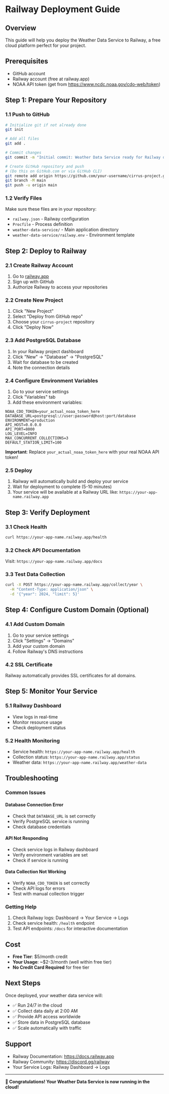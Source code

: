# Railway Deployment Guide

## Overview
This guide will help you deploy the Weather Data Service to Railway, a free cloud platform perfect for your project.

## Prerequisites
- GitHub account
- Railway account (free at railway.app)
- NOAA API token (get from https://www.ncdc.noaa.gov/cdo-web/token)

## Step 1: Prepare Your Repository

### 1.1 Push to GitHub
```bash
# Initialize git if not already done
git init

# Add all files
git add .

# Commit changes
git commit -m "Initial commit: Weather Data Service ready for Railway deployment"

# Create GitHub repository and push
# (Do this on GitHub.com or via GitHub CLI)
git remote add origin https://github.com/your-username/cirrus-project.git
git branch -M main
git push -u origin main
```

### 1.2 Verify Files
Make sure these files are in your repository:
- `railway.json` - Railway configuration
- `Procfile` - Process definition
- `weather-data-service/` - Main application directory
- `weather-data-service/railway.env` - Environment template

## Step 2: Deploy to Railway

### 2.1 Create Railway Account
1. Go to [railway.app](https://railway.app)
2. Sign up with GitHub
3. Authorize Railway to access your repositories

### 2.2 Create New Project
1. Click "New Project"
2. Select "Deploy from GitHub repo"
3. Choose your `cirrus-project` repository
4. Click "Deploy Now"

### 2.3 Add PostgreSQL Database
1. In your Railway project dashboard
2. Click "New" → "Database" → "PostgreSQL"
3. Wait for database to be created
4. Note the connection details

### 2.4 Configure Environment Variables
1. Go to your service settings
2. Click "Variables" tab
3. Add these environment variables:

```
NOAA_CDO_TOKEN=your_actual_noaa_token_here
DATABASE_URL=postgresql://user:password@host:port/database
ENVIRONMENT=production
API_HOST=0.0.0.0
API_PORT=8000
LOG_LEVEL=INFO
MAX_CONCURRENT_COLLECTIONS=3
DEFAULT_STATION_LIMIT=100
```

**Important**: Replace `your_actual_noaa_token_here` with your real NOAA API token!

### 2.5 Deploy
1. Railway will automatically build and deploy your service
2. Wait for deployment to complete (5-10 minutes)
3. Your service will be available at a Railway URL like: `https://your-app-name.railway.app`

## Step 3: Verify Deployment

### 3.1 Check Health
```bash
curl https://your-app-name.railway.app/health
```

### 3.2 Check API Documentation
Visit: `https://your-app-name.railway.app/docs`

### 3.3 Test Data Collection
```bash
curl -X POST https://your-app-name.railway.app/collect/year \
  -H "Content-Type: application/json" \
  -d '{"year": 2024, "limit": 5}'
```

## Step 4: Configure Custom Domain (Optional)

### 4.1 Add Custom Domain
1. Go to your service settings
2. Click "Settings" → "Domains"
3. Add your custom domain
4. Follow Railway's DNS instructions

### 4.2 SSL Certificate
Railway automatically provides SSL certificates for all domains.

## Step 5: Monitor Your Service

### 5.1 Railway Dashboard
- View logs in real-time
- Monitor resource usage
- Check deployment status

### 5.2 Health Monitoring
- Service health: `https://your-app-name.railway.app/health`
- Collection status: `https://your-app-name.railway.app/status`
- Weather data: `https://your-app-name.railway.app/weather-data`

## Troubleshooting

### Common Issues

#### Database Connection Error
- Check that `DATABASE_URL` is set correctly
- Verify PostgreSQL service is running
- Check database credentials

#### API Not Responding
- Check service logs in Railway dashboard
- Verify environment variables are set
- Check if service is running

#### Data Collection Not Working
- Verify `NOAA_CDO_TOKEN` is set correctly
- Check API logs for errors
- Test with manual collection trigger

### Getting Help
1. Check Railway logs: Dashboard → Your Service → Logs
2. Check service health: `/health` endpoint
3. Test API endpoints: `/docs` for interactive documentation

## Cost
- **Free Tier**: $5/month credit
- **Your Usage**: ~$2-3/month (well within free tier)
- **No Credit Card Required** for free tier

## Next Steps
Once deployed, your weather data service will:
- ✅ Run 24/7 in the cloud
- ✅ Collect data daily at 2:00 AM
- ✅ Provide API access worldwide
- ✅ Store data in PostgreSQL database
- ✅ Scale automatically with traffic

## Support
- Railway Documentation: https://docs.railway.app
- Railway Community: https://discord.gg/railway
- Your Service Logs: Railway Dashboard → Logs

---

**🎉 Congratulations! Your Weather Data Service is now running in the cloud!**
